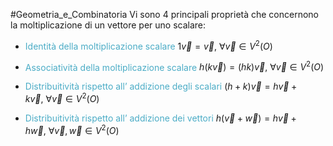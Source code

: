 #Geometria_e_Combinatoria 
Vi sono 4 principali proprietà che concernono la moltiplicazione di un vettore per uno scalare:
- <font color="#4bacc6">Identità della moltiplicazione scalare</font>
  $1\vec{v}=\vec{v}, \ \forall \vec{v} \in V^2(O)$

- <font color="#4bacc6">Associatività della moltiplicazione scalare</font>
  $h(k\vec{v})=(hk)\vec{v}, \ \forall \vec{v}\in V^2(O)$

- <font color="#4bacc6">Distribuitività rispetto all’ addizione degli scalari</font>
  $(h+k)\vec{v}=h \vec{v}+ k\vec{v},\ \forall \vec{v}\in V^2(O)$

- <font color="#4bacc6">Distribuitività rispetto all’ addizione dei vettori</font>
  $h(\vec{v}+\vec{w})=h\vec{v}+h\vec{w},\ \forall \vec{v},\vec{w}\in V^2(O)$
  
